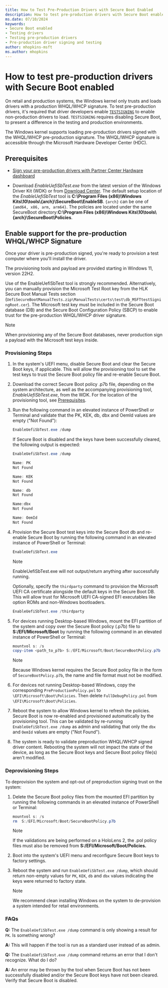 ```yaml
---
title: How to Test Pre-Production Drivers with Secure Boot Enabled
description: How to test pre-production drivers with Secure Boot enabled
ms.date: 07/10/2024
keywords:
- Secure Boot enabled
- Testing drivers
- Testing pre-production drivers
- Pre-production driver signing and testing
author: mhopkins-msft
ms.author: mhopkins
---
```


# How to test pre-production drivers with Secure Boot enabled

On retail and production systems, the Windows kernel only trusts and loads drivers with a production WHQL/WHCP signature. To test pre-production drivers, it's required that driver developers enable [`TESTSIGNING`](./the-testsigning-boot-configuration-option.md) to enable non-production drivers to load. `TESTSIGNING` requires disabling Secure Boot, to present a difference in the testing and production environments.

The Windows kernel supports loading pre-production drivers signed with the WHQL/WHCP pre-production signature. The WHQL/WHCP signature is accessible through the Microsoft Hardware Developer Center (HDC).

## Prerequisites

- [Sign your pre-production drivers with Partner Center Hardware dashboard](../dashboard/hardware-submission-create.md)

- Download *EnableUefiSbTest.exe* from the latest version of the Windows Driver Kit (WDK) or from [Download Center](https://aka.ms/PreprodDriverSignatureTool). The default setup location of the *EnableUefiSbTest* tool is **C:\Program Files (x86)\Windows Kits\10\tools\\{arch}\SecureBoot\EnableSB**. `{arch}` can be one of `{amd64, x86, arm, arm64}`. The policies are located under the same SecureBoot directory:**C:\Program Files (x86)\Windows Kits\10\tools\\{arch}\SecureBoot\Policies**.

## Enable support for the pre-production WHQL/WHCP Signature

Once your driver is pre-production signed, you're ready to provision a test computer where you'll install the driver.

The provisioning tools and payload are provided starting in Windows 11, version 22H2.

Use of the EnableUefiSbTest tool is strongly recommended. Alternatively, you can manually provision the Microsoft Test Root key from the HLK Secure Boot Manual Tests section (`UefiSecureBootManualTests.zip\ManualTests\certs\test\db_MSFTtestSigningRoot.cer`). The Microsoft test key must be included in the Secure Boot database (DB) and the Secure Boot Configuration Policy (SBCP) to enable trust for the pre-production WHQL/WHCP driver signature.

> [!NOTE]
> When provisioning any of the Secure Boot databases, never production sign a payload with the Microsoft test keys inside.

### Provisioning Steps

1. In the system's UEFI menu, disable Secure Boot and clear the Secure Boot keys, if applicable. This will allow the provisioning tool to set the test keys to trust the Secure Boot policy file and re-enable Secure Boot.

1. Download the correct Secure Boot policy .p7b file, depending on the system architecture, as well as the accompanying provisioning tool, *EnableUefiSbTest.exe*, from the WDK. For the location of the provisioning tool, see [Prerequisites](#prerequisites).

1. Run the following command in an elevated instance of PowerShell or Terminal and validate that the PK, KEK, db, dbx and OemId values are empty ("Not Found"):

    ```PowerShell
    EnableUefiSbTest.exe /dump
    ```

    If Secure Boot is disabled and the keys have been successfully cleared, the following output is expected:

    ```PowerShell
    EnableUefiSbTest.exe /dump
    
    Name: PK
    Not Found
    
    Name: KEK
    Not Found
    
    Name: db
    Not Found
    
    Name:dbx
    Not Found
    
    Name: OemId
    Not Found
    ```

1. Provision the Secure Boot test keys into the Secure Boot db and re-enable Secure Boot by running the following command in an elevated instance of PowerShell or Terminal:

    ```PowerShell
    EnableUefiSbTest.exe
    ```

    >[!NOTE]
    > EnableUefiSbTest.exe will not output/return anything after successfully running.

    Optionally, specify the `thirdparty` command to provision the Microsoft UEFI CA certificate alongside the default keys in the Secure Boot DB. This will allow trust for Microsoft UEFI CA-signed EFI executables like option ROMs and non-Windows bootloaders.

    ```PowerShell
    EnableUefiSbTest.exe /thirdparty
    ```

1. For devices running Desktop-based Windows, mount the EFI partition of the system and copy over the Secure Boot policy (.p7b) file to **S:/EFI/Microsoft/Boot** by running the following command in an elevated instance of PowerShell or Terminal:

    ```PowerShell
    mountvol s: /s
    copy-item <path_to_p7b> S:/EFI/Microsoft/Boot/SecureBootPolicy.p7b
    ```

    >[!NOTE]
    > Because Windows kernel requires the Secure Boot policy file in the form of `SecureBootPolicy.p7b`, the name and file format must not be modified.

1. For devices not running Desktop-based Windows, copy the corresponding `PreProductionPolicy.pol` to `\EFI\Microsoft\Boot\Policies`. Then delete `FullDebugPolicy.pol` from `\EFI\Microsoft\Boot\Policies`.

1. Reboot the system to allow Windows kernel to refresh the policies. Secure Boot is now re-enabled and provisioned automatically by the provisioning tool. This can be validated by re-running `EnableUefiSbTest.exe /dump` as admin and validating that only the `dbx` and `OemId` values are empty ("Not Found").

1. The system is ready to validate preproduction WHQL/WHCP signed driver content. Rebooting the system will not impact the state of the device, as long as the Secure Boot keys and Secure Boot policy file(s) aren't modified.

### Deprovisioning Steps

To deprovision the system and opt-out of preproduction signing trust on the system:

1. Delete the Secure Boot policy files from the mounted EFI partition by running the following commands in an elevated instance of PowerShell or Terminal:

    ```PowerShell
    mountvol s: /s
    rm  S:/EFI/Microsoft/Boot/SecureBootPolicy.p7b
    ```

    >[!NOTE]
    > If the validations are being performed on a HoloLens 2, the .pol policy files must also be removed from **S:/EFI/Microsoft/Boot/Policies.**

1. Boot into the system's UEFI menu and reconfigure Secure Boot keys to factory settings.

1. Reboot the system and run `EnableUefiSbTest.exe /dump`, which should return non-empty values for `PK`, `KEK`, `db` and `dbx` values indicating the keys were returned to factory state.

    >[!NOTE]
    > We recommend clean installing Windows on the system to de-provision a system intended for retail environments.

### FAQs

**Q:** The `EnableUefiSbTest.exe /dump` command is only showing a result for `PK`. Is something wrong?

**A:** This will happen if the tool is run as a standard user instead of as admin.

**Q:** The `EnableUefiSbTest.exe /dump` command returns an error that I don't recognize. What do I do?

**A:** An error may be thrown by the tool when Secure Boot has not been successfully disabled and/or the Secure Boot keys have not been cleared. Verify that Secure Boot is disabled.
